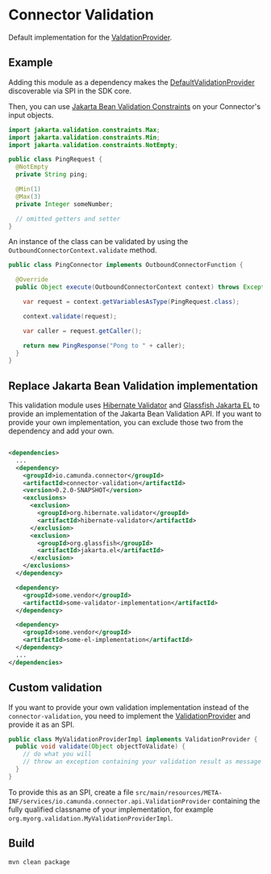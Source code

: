 # Connector Validation

Default implementation for the [ValdationProvider](../core/src/main/java/io/camunda/connector/api/ValidationProvider.java).

## Example

Adding this module as a dependency makes the [DefaultValidationProvider](./src/main/java/io/camunda/connector/validation/impl/DefaultValidationProvider.java) discoverable via SPI in the SDK core.

Then, you can use [Jakarta Bean Validation Constraints](https://jakarta.ee/specifications/bean-validation/3.0/apidocs/jakarta/validation/constraints/package-frame.html) on your Connector's input objects.

```java
import jakarta.validation.constraints.Max;
import jakarta.validation.constraints.Min;
import jakarta.validation.constraints.NotEmpty;

public class PingRequest {
  @NotEmpty
  private String ping;

  @Min(1)
  @Max(3)
  private Integer someNumber;

  // omitted getters and setter
}
```

An instance of the class can be validated by using the `OutboundConnectorContext.validate` method.

```java
public class PingConnector implements OutboundConnectorFunction {

  @Override
  public Object execute(OutboundConnectorContext context) throws Exception {

    var request = context.getVariablesAsType(PingRequest.class);

    context.validate(request);

    var caller = request.getCaller();

    return new PingResponse("Pong to " + caller);
  }
}
```

## Replace Jakarta Bean Validation implementation

This validation module uses [Hibernate Validator](https://hibernate.org/validator/) and [Glassfish Jakarta EL](https://mvnrepository.com/artifact/org.glassfish/jakarta.el) to provide an implementation of the Jakarta Bean Validation API.
If you want to provide your own implementation, you can exclude those two from the dependency and add your own.

```xml

<dependencies>
  ...
  <dependency>
    <groupId>io.camunda.connector</groupId>
    <artifactId>connector-validation</artifactId>
    <version>0.2.0-SNAPSHOT</version>
    <exclusions>
      <exclusion>
        <groupId>org.hibernate.validator</groupId>
        <artifactId>hibernate-validator</artifactId>
      </exclusion>
      <exclusion>
        <groupId>org.glassfish</groupId>
        <artifactId>jakarta.el</artifactId>
      </exclusion>
    </exclusions>
  </dependency>

  <dependency>
    <groupId>some.vendor</groupId>
    <artifactId>some-validator-implementation</artifactId>
  </dependency>

  <dependency>
    <groupId>some.vendor</groupId>
    <artifactId>some-el-implementation</artifactId>
  </dependency>
  ...
</dependencies>
```

## Custom validation

If you want to provide your own validation implementation instead of the `connector-validation`, you need to implement the [ValidationProvider](./core/src/main/java/io/camunda/connector/api/ValidationProvider.java) and provide it as an SPI.

```java
public class MyValidationProviderImpl implements ValidationProvider {
  public void validate(Object objectToValidate) {
    // do what you will
    // throw an exception containing your validation result as message if something is wrong
  }
}
```

To provide this as an SPI, create a file `src/main/resources/META-INF/services/io.camunda.connector.api.ValidationProvider` containing the fully qualified classname of your implementation, for example `org.myorg.validation.MyValidationProviderImpl`.

## Build

```bash
mvn clean package
```

